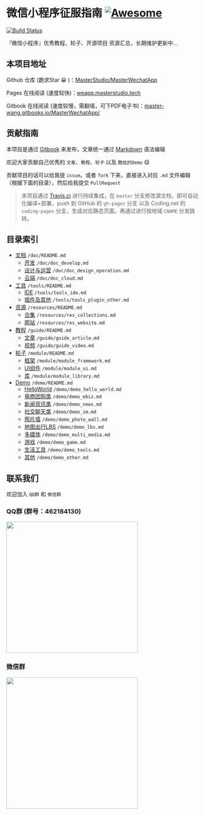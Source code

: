 # 微信小程序征服指南 [![Awesome](https://cdn.rawgit.com/MasterStudio/MasterCenter/master/badge.svg)](https://github.com/MasterStudio/MasterCenter)

[![Build Status](https://travis-ci.org/MasterStudio/MasterWechatApp.svg?branch=master)](https://travis-ci.org/MasterStudio/MasterWechatApp)

『微信小程序』优秀教程、轮子、开源项目 资源汇总，长期维护更新中...

## 本项目地址

Github 仓库 (跪求Star 😀 )：[MasterStudio/MasterWechatApp](https://github.com/MasterStudio/MasterWechatApp)

Pages 在线阅读 (速度较快)：[weapp.masterstudio.tech](http://weapp.masterstudio.tech/)

Gitbook 在线阅读 (速度较慢，需翻墙，可下PDF电子书)：[master-wang.gitbooks.io/MasterWechatApp/](https://master-wang.gitbooks.io/MasterWechatApp/)

## 贡献指南

本项目是通过 [Gitbook](https://github.com/MasterStudio/MasterGitbook) 来发布，文章统一通过 [Markdown](http://www.jianshu.com/p/q81RER) 语法编辑

欢迎大家贡献自己优秀的 `文章`、`教程`、`轮子` 以及 `酷炫的Demo` 😋

贡献项目的话可以给我提 `issue`。或者 `fork` 下来，直接进入对应 `.md` 文件编辑（根据下面的目录），然后给我提交 `PullRequest`

> 本项目通过 [Travis.ci](https://travis-ci.org/MasterStudio/MasterWechatApp) 进行持续集成，在 `master` 分支修改源文档，即可自动化编译+部署，push 到 GitHub 的 `gh-pages` 分支 以及 Coding.net 的 `coding-pages` 分支，生成对应静态页面。再通过进行按地域 `CNAME` 分发跳转。

## 目录索引

- [文档](doc/README.md)  `/doc/README.md`
  - [开发](doc/doc_develop.md)    `/doc/doc_develop.md`
  - [设计与运营](doc/doc_design_operation.md)  `/doc/doc_design_operation.md`
  - [云端](doc/doc_cloud.md) `/doc/doc_cloud.md`
- [工具](tools/README.md) `/tools/README.md`
  - [IDE](tools/tools_ide.md)   `/tools/tools_ide.md`
  - [插件及其他](tools/tools_plugin_other.md)  `/tools/tools_plugin_other.md`
- [资源](resources/README.md)  `/resources/README.md`
  - [合集](resources/res_collections.md)  `/resources/res_collections.md`
  - [网站](resources/res_website.md)  `/resources/res_website.md`
- [教程](guide/README.md)  `/guide/README.md`
  - [文章](guide/guide_article.md)  `/guide/guide_article.md`
  - [视频](guide/guide_video.md)  `/guide/guide_video.md`
- [轮子](module/README.md)  `/module/README.md`
  - [框架](module/module_framework.md)  `/module/module_framework.md`
  - [UI组件](module/module_ui.md)  `/module/module_ui.md`
  - [库](module/module_library.md)  `/module/module_library.md`
- [Demo](demo/README.md)  `/demo/README.md`
  - [HelloWorld](demo/demo_hello_world.md)   `/demo/demo_hello_world.md`
  - [电商团购类](demo/demo_ebiz.md)   `/demo/demo_ebiz.md`
  - [新闻资讯类](demo/demo_news.md)   `/demo/demo_news.md`
  - [社交聊天类](demo/demo_im.md)   `/demo/demo_im.md`
  - [照片墙](demo/demo_photo_wall.md)   `/demo/demo_photo_wall.md`
  - [地图出行LBS](demo/demo_lbs.md)   `/demo/demo_lbs.md`
  - [多媒体](demo/demo_multi_media.md)   `/demo/demo_multi_media.md`
  - [游戏](demo/demo_game.md)   `/demo/demo_game.md`
  - [生活工具](demo/demo_tools.md)   `/demo/demo_tools.md`
  - [其他](demo/demo_other.md)   `/demo/demo_other.md`

## 联系我们

欢迎加入 `QQ群` 和 `微信群`

### QQ群 (群号：462184130)

<img src="http://ogl5vjc1c.bkt.clouddn.com/wechat_group_qq_1.png" width="345px" />

### 微信群

<img src="http://ogl5vjc1c.bkt.clouddn.com/wechat_group_wc_1.png" width="345px" />

